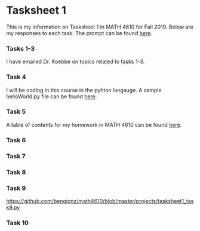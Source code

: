 # Tasksheet 1

This is  my information on Tasksheet 1 in MATH 4610 for Fall 2019. Below are my responses to each task. The prompt can be found [here](https://jvkoebbe.github.io/math4610/tasksheets/html/tasksheet_01.html). 

### Tasks 1-3

I have emailed Dr. Koebbe on topics related to tasks 1-3.

### Task 4

I will be coding in this course in the pyhton langauge. A sample helloWorld.py file can be found [here](https://github.com/bengionz/math4610/tree/master/homework/tasksheets/tasksheet_1). 

### Task 5

A table of contents for my homework in MATH 4610 can be found [here](https://bengionz.github.io/math4610/hw_toc). 

### Task 6

### Task 7

### Task 8

### Task 9

https://github.com/bengionz/math4610/blob/master/projects/tasksheet1_task9.py

### Task 10
